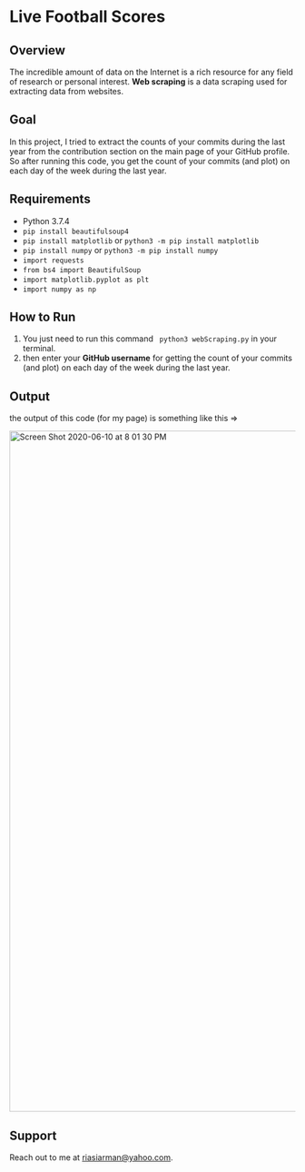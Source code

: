 # Live Football Scores
## Overview
The incredible amount of data on the Internet is a rich resource for any field of research or personal interest.
 **Web scraping** is a data scraping used for extracting data from websites. 
## Goal
In this project, I tried to extract the counts of your commits during the last year from the contribution section on the main page of your GitHub profile. 
So after running this code, you get the count of your commits (and plot) on each day of the week during the last year.
## Requirements
* Python 3.7.4
* ``pip install beautifulsoup4``
*  ``pip install matplotlib`` or ``python3 -m pip install matplotlib``
*  ``pip install numpy`` or ``python3 -m pip install numpy``
* ``import requests``
* ``from bs4 import BeautifulSoup``
* ``import matplotlib.pyplot as plt``
* ``import numpy as np``
## How to Run
1. You just need to run this command `` python3 webScraping.py`` in your terminal.
2. then enter your __GitHub username__ for getting the count of your commits (and plot) on each day of the week during the last year.

## Output
the output of this code (for my page) is something like this =>

<img width="1200" alt="Screen Shot 2020-06-10 at 8 01 30 PM" src="https://user-images.githubusercontent.com/35253872/84287711-80d16d80-ab55-11ea-8100-05612a1bb7f3.png">

## Support
Reach out to me at riasiarman@yahoo.com.

